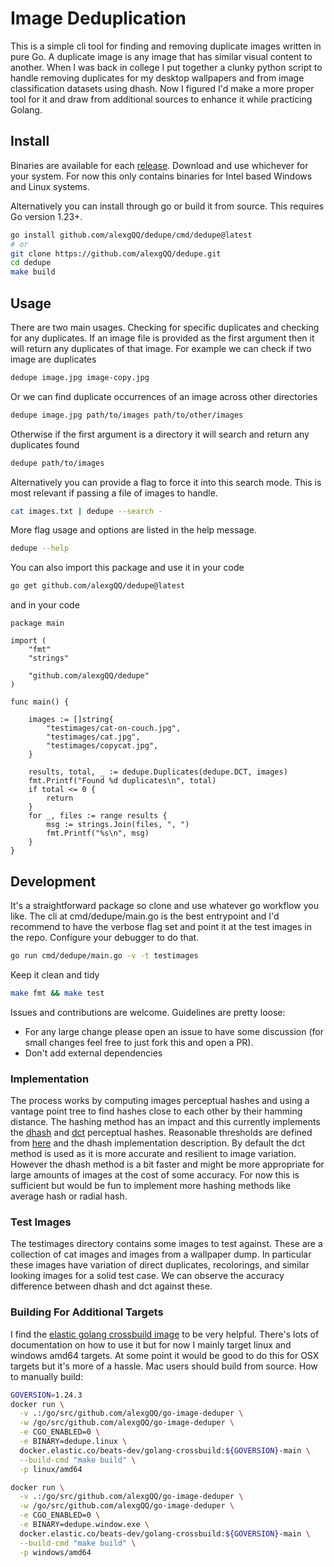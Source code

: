 # Image Deduplication

This is a simple cli tool for finding and removing duplicate images written in pure Go. A duplicate image is any image that has similar visual content to another. When I was back in college I put together a clunky python script to handle removing duplicates for my desktop wallpapers and from image classification datasets using dhash. Now I figured I'd make a more proper tool for it and draw from additional sources to enhance it while practicing Golang.

## Install

Binaries are available for each [release](https://github.com/alexgQQ/dedupe/releases). Download and use whichever for your system. For now this only contains binaries for Intel based Windows and Linux systems.

Alternatively you can install through go or build it from source. This requires Go version 1.23+.
```bash
go install github.com/alexgQQ/dedupe/cmd/dedupe@latest
# or
git clone https://github.com/alexgQQ/dedupe.git
cd dedupe
make build
```

## Usage

There are two main usages. Checking for specific duplicates and checking for any duplicates.
If an image file is provided as the first argument then it will return any duplicates of that image.
For example we can check if two image are duplicates
```bash
dedupe image.jpg image-copy.jpg
```
Or we can find duplicate occurrences of an image across other directories
```bash
dedupe image.jpg path/to/images path/to/other/images
```

Otherwise if the first argument is a directory it will search and return any duplicates found
```bash
dedupe path/to/images
```
Alternatively you can provide a flag to force it into this search mode. This is most relevant if passing a file of images to handle.
```bash
cat images.txt | dedupe --search -
```

More flag usage and options are listed in the help message.
```bash
dedupe --help
```

You can also import this package and use it in your code
```bash
go get github.com/alexgQQ/dedupe@latest
```
and in your code
```golang
package main

import (
	"fmt"
	"strings"

	"github.com/alexgQQ/dedupe"
)

func main() {

	images := []string{
		"testimages/cat-on-couch.jpg",
		"testimages/cat.jpg",
		"testimages/copycat.jpg",
	}

	results, total, _ := dedupe.Duplicates(dedupe.DCT, images)
	fmt.Printf("Found %d duplicates\n", total)
	if total <= 0 {
		return
	}
	for _, files := range results {
		msg := strings.Join(files, ", ")
		fmt.Printf("%s\n", msg)
	}
}
```

## Development

It's a straightforward package so clone and use whatever go workflow you like. The cli at cmd/dedupe/main.go is the best entrypoint and I'd recommend to have the verbose flag set and point it at the test images in the repo. Configure your debugger to do that.
```bash
go run cmd/dedupe/main.go -v -t testimages
```

Keep it clean and tidy
```bash
make fmt && make test
```

Issues and contributions are welcome. Guidelines are pretty loose:
* For any large change please open an issue to have some discussion (for small changes feel free to just fork this and open a PR).
* Don't add external dependencies

### Implementation

The process works by computing images perceptual hashes and using a vantage point tree to find hashes close to each other by their hamming distance. The hashing method has an impact and this currently implements the [dhash](https://www.hackerfactor.com/blog/index.php?/archives/529-Kind-of-Like-That.html) and [dct](https://github.com/alangshur/perceptual-dct-hash?tab=readme-ov-file#perceptual-hash-algorithm) perceptual hashes. Reasonable thresholds are defined from [here](https://phash.org/docs/design.html) and the dhash implementation description. By default the dct method is used as it is more accurate and resilient to image variation. However the dhash method is a bit faster and might be more appropriate for large amounts of images at the cost of some accuracy. For now this is sufficient but would be fun to implement more hashing methods like average hash or radial hash.

### Test Images

The testimages directory contains some images to test against. These are a collection of cat images and images from a wallpaper dump. In particular these images have variation of direct duplicates, recolorings, and similar looking images for a solid test case. We can observe the accuracy difference between dhash and dct against these.

### Building For Additional Targets

I find the [elastic golang crossbuild image](https://github.com/elastic/golang-crossbuild) to be very helpful. There's lots of documentation on how to use it but for now I mainly target linux and windows amd64 targets. At some point it would be good to do this for OSX targets but it's more of a hassle. Mac users should build from source. How to manually build:
```bash
GOVERSION=1.24.3
docker run \
  -v .:/go/src/github.com/alexgQQ/go-image-deduper \
  -w /go/src/github.com/alexgQQ/go-image-deduper \
  -e CGO_ENABLED=0 \
  -e BINARY=dedupe.linux \
  docker.elastic.co/beats-dev/golang-crossbuild:${GOVERSION}-main \
  --build-cmd "make build" \
  -p linux/amd64

docker run \
  -v .:/go/src/github.com/alexgQQ/go-image-deduper \
  -w /go/src/github.com/alexgQQ/go-image-deduper \
  -e CGO_ENABLED=0 \
  -e BINARY=dedupe.window.exe \
  docker.elastic.co/beats-dev/golang-crossbuild:${GOVERSION}-main \
  --build-cmd "make build" \
  -p windows/amd64
```
